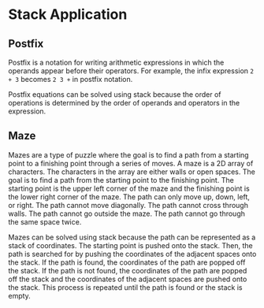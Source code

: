 # Stack Application

## Postfix

Postfix is a notation for writing arithmetic expressions in which the operands appear before their operators. For example, the infix expression `2 + 3` becomes `2 3 +` in postfix notation.

Postfix equations can be solved using stack because the order of operations is determined by the order of operands and operators in the expression.

## Maze

Mazes are a type of puzzle where the goal is to find a path from a starting point to a finishing point through a series of moves. A maze is a 2D array of characters. The characters in the array are either walls or open spaces. The goal is to find a path from the starting point to the finishing point. The starting point is the upper left corner of the maze and the finishing point is the lower right corner of the maze. The path can only move up, down, left, or right. The path cannot move diagonally. The path cannot cross through walls. The path cannot go outside the maze. The path cannot go through the same space twice.

Mazes can be solved using stack because the path can be represented as a stack of coordinates. The starting point is pushed onto the stack. Then, the path is searched for by pushing the coordinates of the adjacent spaces onto the stack. If the path is found, the coordinates of the path are popped off the stack. If the path is not found, the coordinates of the path are popped off the stack and the coordinates of the adjacent spaces are pushed onto the stack. This process is repeated until the path is found or the stack is empty.
